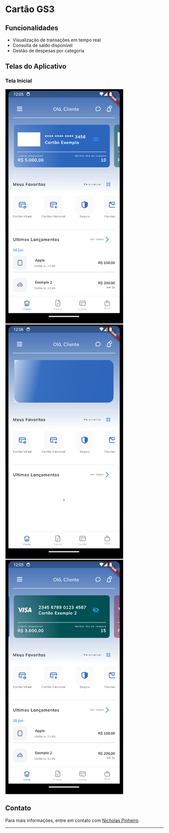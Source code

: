 # Cartão GS3

## Funcionalidades
- Visualização de transações em tempo real
- Consulta de saldo disponível
- Gestão de despesas por categoria

## Telas do Aplicativo

### Tela Inicial
![Tela Inicial](./screenshots/tela-inicial.png) ![Caregamento](./screenshots/tela-carregamento.png) ![Mostrando Dados](./screenshots/dados.png)

## Contato
Para mais informações, entre em contato com [Nicholas Pinheiro](mailto:nicholasvpinheiro@example.com).

---
